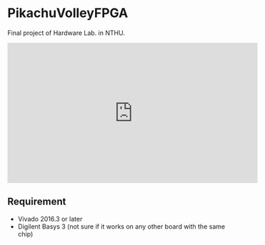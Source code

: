 # PikachuVolleyFPGA
Final project of Hardware Lab. in NTHU.

<iframe width="560" height="315" src="https://www.youtube.com/embed/vqJdWv9xbeA" frameborder="0" allowfullscreen>
</iframe>


## Requirement
* Vivado 2016.3 or later
* Digilent Basys 3 (not sure if it works on any other board with the same chip)
